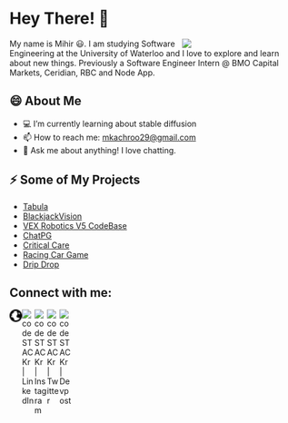 # Hey There! 👋</h2>

<img align='right' src='https://user-images.githubusercontent.com/5713670/87202985-820dcb80-c2b6-11ea-9f56-7ec461c497c3.gif' width='200"'>

My name is Mihir 😃. I am studying Software Engineering at the University of Waterloo and I love to explore and learn about new things. Previously a Software Engineer Intern @ BMO Capital Markets, Ceridian, RBC and Node App.

## 😄 About Me
* 💻 I’m currently learning about stable diffusion
* 📫 How to reach me: mkachroo29@gmail.com
* 💬 Ask me about anything! I love chatting.

## ⚡ Some of My Projects
- [Tabula](https://devpost.com/software/tabula-z95t0u)
- [BlackjackVision](https://github.com/mihirKachroo/BlackjackVision)
- [VEX Robotics V5 CodeBase](https://github.com/mihirKachroo/tipping-point-A)
- [ChatPG](https://github.com/mihirKachroo/ChatPG)
- [Critical Care](https://github.com/Team-Crushing-It/critical_care)
- [Racing Car Game](https://github.com/mihirKachroo/Racing-Car-Game)
- [Drip Drop](https://github.com/Team-Crushing-It/dripdrop)

<!---
![Mihir's github stats](https://github-readme-stats.vercel.app/api?username=mihirKachroo&hide=["issues"]&show_icons=true)
-->


## Connect with me:

[<img align="left" alt="codeSTACKr.com" width="22px" src="https://raw.githubusercontent.com/iconic/open-iconic/master/svg/globe.svg" />][website]
[<img align="left" alt="codeSTACKr | LinkedIn" width="22px" src="https://cdn.jsdelivr.net/npm/simple-icons@v3/icons/linkedin.svg" />][linkedin]
[<img align="left" alt="codeSTACKr | Instagram" width="22px" src="https://cdn.jsdelivr.net/npm/simple-icons@v3/icons/instagram.svg" />][instagram]
[<img align="left" alt="codeSTACKr | Twitter" width="22px" src="https://cdn.jsdelivr.net/npm/simple-icons@v3/icons/twitter.svg" />][twitter]
[<img align="left" alt="codeSTACKr | Devpost" width="22px" src="https://cdn.jsdelivr.net/npm/simple-icons@3.4.1/icons/dailymotion.svg" />][devpost]

[website]: https://mihir-kachroo.netlify.app
[instagram]: https://instagram.com/mihirk29
[twitter]: https://twitter.com/KachrooMihir
[linkedin]: https://linkedin.com/in/mihir-kachroo
[facebook]: https://www.facebook.com/mihir.kachroo
[devpost]: https://devpost.com/mkachroo29?ref_content=user-portfolio&ref_feature=portfolio&ref_medium=global-nav
